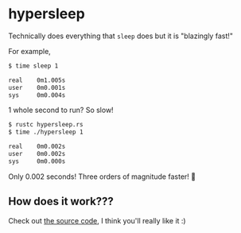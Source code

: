 # hypersleep
Technically does everything that `sleep` does but it is "blazingly fast!"

For example,

```sh
$ time sleep 1

real    0m1.005s
user    0m0.001s
sys     0m0.004s
```

1 whole second to run? So slow!

```sh
$ rustc hypersleep.rs
$ time ./hypersleep 1

real    0m0.002s
user    0m0.002s
sys     0m0.000s
```

Only 0.002 seconds! Three orders of magnitude faster! :rocket:

## How does it work???

Check out [the source code](hypersleep.rs), I think you'll really like it :)
